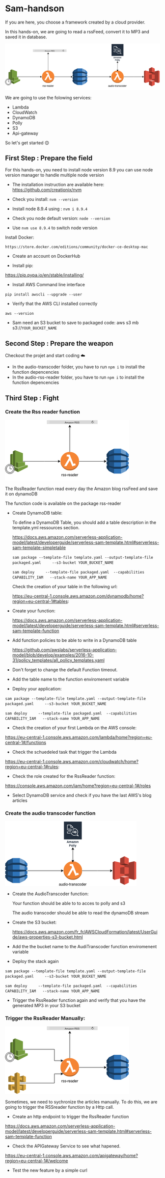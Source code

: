 # Sam-handson
If you are here, you choose a framework created by a cloud provider.

In this hands-on, we are going to read a rssFeed, convert it to MP3 and saved it in database.

![alt text](images/architecture_lambda.png "Transcoder Architecture")

We are going to use the folowing services:

- Lambda
- CloudWatch 
- DynamoDB
- Polly
- S3
- Api-gateway


So let's get started :blush:

## First Step : Prepare the field

For this hands-on, you need to install node version 8.9
you can use node version manager to handle multiple node version

- The installation instruction are available here: https://github.com/creationix/nvm

- Check you install: `nvm --version`

- Install node 8.9.4 using : `nvm i 8.9.4`

- Check you node default version: `node --version`

- Use `nvm use 8.9.4` to switch node version

Install Docker:

    https://store.docker.com/editions/community/docker-ce-desktop-mac

- Create an account on DockerHub 

- Install pip: 

https://pip.pypa.io/en/stable/installing/

- Install AWS Command line interface

`pip install awscli --upgrade --user` 

- Verify that the AWS CLI installed correctly

`aws --version`

- Sam need an S3 bucket to save to packaged code: aws s3 mb s3://`YOUR_BUCKET_NAME`

## Second Step : Prepare the weapon

Checkout the projet and start coding :cloud:

- In the audio-transcoder folder, you have to run `npm i` to install the function depencencies
- In the audio-rss-reader folder, you have to run `npm i` to install the function depencencies

## Third Step : Fight

### Create the Rss reader function

![alt text](images/first_block.png "Transcoder Architecture")

The RssReader function read every day the Amazon blog rssFeed and save it on dynamoDB

The function code is available on the package rss-reader

- Create DynamoDB table:
    
    To define a DynamoDB Table, you should add a table description in the template.yml ressources section.
    
    https://docs.aws.amazon.com/serverless-application-model/latest/developerguide/serverless-sam-template.html#serverless-sam-template-simpletable

    `sam package --template-file template.yaml --output-template-file packaged.yaml     --s3-bucket YOUR_BUCKET_NAME`    
 
    `sam deploy     --template-file packaged.yaml  --capabilities CAPABILITY_IAM   --stack-name YOUR_APP_NAME`
   
    Check the creation of your table in the following url:

    https://eu-central-1.console.aws.amazon.com/dynamodb/home?region=eu-central-1#tables:

- Create your function:

    https://docs.aws.amazon.com/serverless-application-model/latest/developerguide/serverless-sam-template.html#serverless-sam-template-function

- Add function policies to be able to write in a DynamoDB table
    
    https://github.com/awslabs/serverless-application-model/blob/develop/examples/2016-10-31/policy_templates/all_policy_templates.yaml

- Don't forget to change the default Function timeout. 
    
- Add the table name to the function enviromenent variable  
    
- Deploy your application:

`sam package --template-file template.yaml --output-template-file packaged.yaml     --s3-bucket YOUR_BUCKET_NAME`    
 
`sam deploy     --template-file packaged.yaml  --capabilities CAPABILITY_IAM   --stack-name YOUR_APP_NAME`

- Check the creation of your first Lambda on the AWS console:

https://eu-central-1.console.aws.amazon.com/lambda/home?region=eu-central-1#/functions 

- Check the schuedeled task that trigger the Lambda

https://eu-central-1.console.aws.amazon.com/cloudwatch/home?region=eu-central-1#rules:         

- Check the role created for the RssReader function:

https://console.aws.amazon.com/iam/home?region=eu-central-1#/roles

- Select DynamoDB service and check if you have the last AWS's blog articles
    
### Create the audio transcoder function

![alt text](images/second_block.png "Transcoder Architecture")

- Create the AudioTranscoder function: 
    
    Your function should be able to to acces to polly and s3
    
    The audio transcoder should be able to read the dynamoDB stream 

- Create the S3 bucket:

    https://docs.aws.amazon.com/fr_fr/AWSCloudFormation/latest/UserGuide/aws-properties-s3-bucket.html
   
- Add the the bucket name to the AudiTranscoder function enviromenent variable

- Deploy the stack again

`sam package --template-file template.yaml --output-template-file packaged.yaml     --s3-bucket YOUR_BUCKET_NAME`    

`sam deploy     --template-file packaged.yaml  --capabilities CAPABILITY_IAM   --stack-name YOUR_APP_NAME`

- Trigger the RssReader function again and verify that you have the generated MP3 in your S3 bucket

### Trigger the RssReader Manually:

![alt text](images/next_step.png "Transcoder Architecture")

Sometimes, we need to sychronize the articles manually. To do this, we are going to trigger the RSSreader function by a Http call.

- Create an http endpoint to trigger the RssReader function

https://docs.aws.amazon.com/serverless-application-model/latest/developerguide/serverless-sam-template.html#serverless-sam-template-function

- Check the APIGateway Service to see what hapened.

https://eu-central-1.console.aws.amazon.com/apigateway/home?region=eu-central-1#/welcome

- Test the new feature by a simple curl


